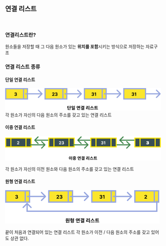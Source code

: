 <!-- @format -->

## 연결 리스트

<br/>

### 연결리스트란?

원소들을 저장할 때 그 다음 원소가 있는 **위치를 포함**시키는 방식으로 저장하는 자료구조

### 연결 리스트 종류

#### 단일 연결 리스트

<img src="단일.png">
각 원소가 자신의 다음 원소의 주소를 갖고 있는 연결 리스트

#### 이중 연결 리스트

<img src="이중.png">

각 원소가 자신의 이전 원소와 다음 원소의 주소를 갖고 있는 연결 리스트

#### 원형 연결 리스트

<img src="원형.png">

끝이 처음과 연결되어 있는 연결 리스트
각 원소가 이전 / 다음 원소의 주소를 갖고 있어도 상관 없다.
